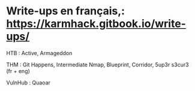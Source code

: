 # Write-ups en français,: https://karmhack.gitbook.io/write-ups/

HTB :
  Active,
  Armageddon
  
THM :
  Git Happens,
  Intermediate Nmap,
  Blueprint,
  Corridor,
  5up3r s3cur3 (fr + eng)
  
VulnHub :
  Quaoar
